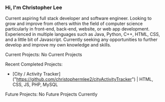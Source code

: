 ### Hi, I'm Christopher Lee

Current aspiring full stack developer and software engineer. Looking to grow and improve from others within the field of computer science particularly in front-end, back-end, website, or web app development. Experienced in multiple languages such as Java, Python, C++, HTML, CSS, and a little bit of Javascript. Currently seeking any opportunities to further develop and improve my own knowledge and skills.

Current Projects:
No Current Projects

Recent Completed Projects:
* [City / Activity Tracker] ("https://github.com/christophermlee2/cityActivityTracker") | HTML, CSS, JS, PHP, MySQL

Future Projects:
No Future Projects Currently

